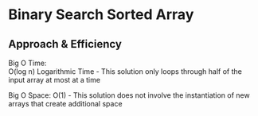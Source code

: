 # Binary Search Sorted Array

## Approach & Efficiency
Big O Time:</br>
O(log n)
Logarithmic Time 
	- This solution only loops through half of the input array at most at a time

Big O Space:
O(1)
	- This solution does not involve the instantiation of new arrays that create additional space
